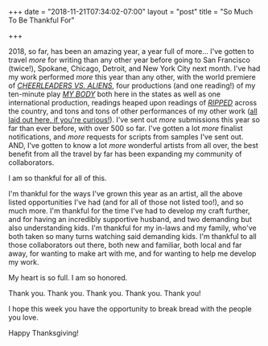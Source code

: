 +++
date = "2018-11-21T07:34:02-07:00"
layout = "post"
title = "So Much To Be Thankful For"

+++

2018, so far, has been an amazing year, a year full of more... I've gotten to travel *more* for writing than any other year before going to San Francisco (twice!), Spokane, Chicago, Detroit, and New York City next month. I've had my work performed *more* this year than any other, with the world premiere of [*CHEERLEADERS VS. ALIENS*](https://newplayexchange.org/plays/119869/cheerleaders-vs-aliens), four productions (and one reading!) of my ten-minute play [*MY BODY*](https://newplayexchange.org/plays/2541/my-body) both here in the states as well as one international production, readings heaped upon readings of [*RIPPED*](https://newplayexchange.org/plays/70552/ripped) across the country, and tons and tons of other performances of my other work ([all laid out here, if you're curious!](https://rachelbublitz.com/2018/11/09/a-calendar-year-full-of-public-performances/)). I've sent out *more* submissions this year so far than ever before, with over 500 so far. I've gotten a lot *more* finalist notifications, and *more* requests for scripts from samples I've sent out. AND, I've gotten to know a lot *more* wonderful artists from all over, the best benefit from all the travel by far has been expanding my community of collaborators. 

I am so thankful for all of this. 

I'm thankful for the ways I've grown this year as an artist, all the above listed opportunities I've had (and for all of those not listed too!), and so much more. I'm thankful for the time I've had to develop my craft further, and for having an incredibly supportive husband, and two demanding but also understanding kids. I'm thankful for my in-laws and my family, who've both taken so many turns watching said demanding kids. I'm thankful to all those collaborators out there, both new and familiar, both local and far away, for wanting to make art with me, and for wanting to help me develop my work. 

My heart is so full. I am so honored.

Thank you. Thank you. Thank you. Thank you. Thank you!

I hope this week you have the opportunity to break bread with the people you love.

Happy Thanksgiving!